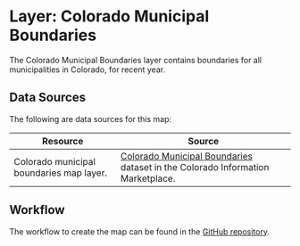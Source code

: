 # Layer: Colorado Municipal Boundaries

The Colorado Municipal Boundaries layer contains boundaries for all municipalities in Colorado,
for recent year.

## Data Sources

The following are data sources for this map:

| **Resource** | **Source** |
| -- | -- |
| Colorado municipal boundaries map layer. | [Colorado Municipal Boundaries](https://data.colorado.gov/resource/w6jq-7em5") dataset in the Colorado Information Marketplace. |

## Workflow

The workflow to create the map can be found in the [GitHub repository](https://github.com/OpenWaterFoundation/owf-infomapper-poudre/tree/master/workflow/BasinEntities/Municipal-Municipalities).
